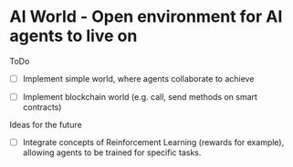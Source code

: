 # AI World - Open environment for AI agents to live on

ToDo
- [ ] Implement simple world, where agents collaborate to achieve
- [ ] Implement blockchain world (e.g. call, send methods on smart contracts)


Ideas for the future
- [ ] Integrate concepts of Reinforcement Learning (rewards for example), allowing agents to be trained for specific tasks.

